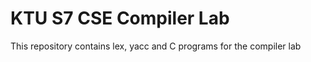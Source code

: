 # KTU S7 CSE Compiler Lab 

This repository contains lex, yacc and C programs for the compiler lab 
